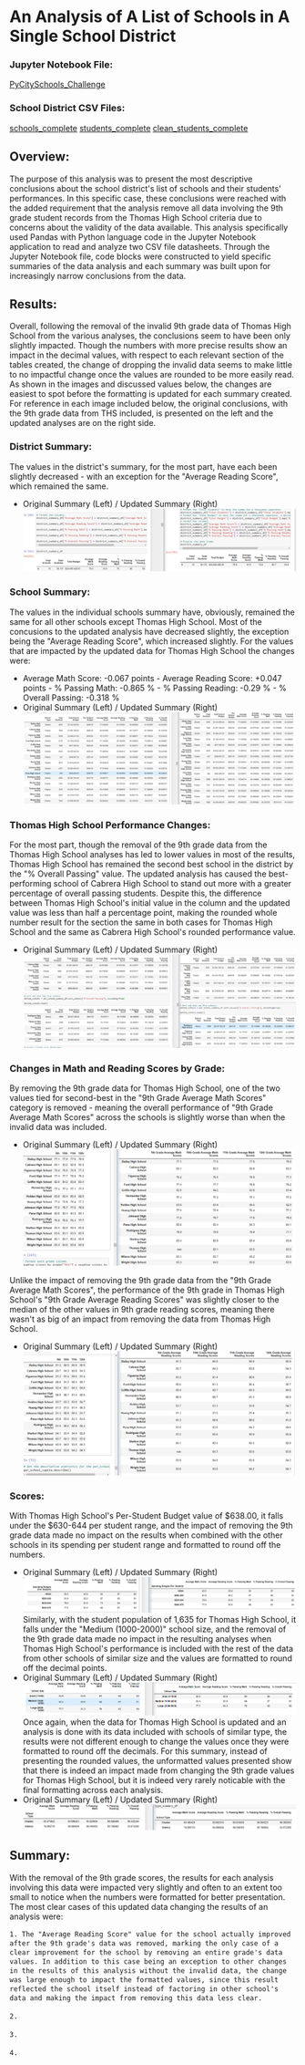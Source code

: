 # An Analysis of A List of Schools in A Single School District

### Jupyter Notebook File:
[PyCitySchools_Challenge](PyCitySchools_Challenge.ipynb)

### School District CSV Files:
[schools_complete](Resources/schools_complete.csv)
[students_complete](Resources/students_complete.csv)
[clean_students_complete](Resources/clean_students_complete.csv)

## **Overview**:

The purpose of this analysis was to present the most descriptive conclusions about the school district's list of schools and their students' performances. In this specific case, these conclusions were reached with the added requirement that the analysis remove all data involving the 9th grade student records from the Thomas High School criteria due to concerns about the validity of the data available. This analysis specifically used Pandas with Python language code in the Jupyter Notebook application to read and analyze two CSV file datasheets. Through the Jupyter Notebook file, code blocks were constructed to yield specific summaries of the data analysis and each summary was built upon for increasingly narrow conclusions from the data.


## **Results**:
Overall, following the removal of the invalid 9th grade data of Thomas High School from the various analyses, the conclusions seem to have been only slightly impacted. Though the numbers with more precise results show an impact in the decimal values, with respect to each relevant section of the tables created, the change of dropping the invalid data seems to make little to no impactful change once the values are rounded to be more easily read. As shown in the images and discussed values below, the changes are easiest to spot before the formatting is updated for each summary created. For reference in each image included below, the original conclusions, with the 9th grade data from THS included, is presented on the left and the updated analyses are on the right side.

### District Summary:
The values in the district's summary, for the most part, have each been slightly decreased - with an exception for the "Average Reading Score", which remained the same.
- Original Summary (Left) / Updated Summary (Right)
![district_summary](Resources/district_summary.png)
	
### School Summary:
The values in the individual schools summary have, obviously, remained the same for all other schools except Thomas High School. Most of the concusions to the updated analysis have decreased slightly, the exception being the "Average Reading Score", which increased slightly. For the values that are impacted by the updated data for Thomas High School the changes were:
  - Average Math Score: -0.067 points	- Average Reading Score: +0.047	points	- % Passing Math: -0.865 %	- % Passing Reading: -0.29 % 	- % Overall Passing: -0.318 %
- Original Summary (Left) / Updated Summary (Right)
![school_summary](Resources/school_summary.png)
		
### Thomas High School Performance Changes:
For the most part, though the removal of the 9th grade data from the Thomas High School analyses has led to lower values in most of the results, Thomas High School has remained the second best school in the district by the "% Overall Passing" value. The updated analysis has caused the best-performing school of Cabrera High School to stand out more with a greater percentage of overall passing students. Despite this, the difference between Thomas High School's initial value in the column and the updated value was less than half a percentage point, making the rounded whole number result for the section the same in both cases for Thomas High School and the same as Cabrera High School's rounded performance value.
- Original Summary (Left) / Updated Summary (Right)
![top_lower_performing_schools](Resources/top_lower_performing_schools.png)

### Changes in Math and Reading Scores by Grade:
By removing the 9th grade data for Thomas High School, one of the two values tied for second-best in the "9th Grade Average Math Scores" category is removed - meaning the overall performance of "9th Grade Average Math Scores" across the schools is slightly worse than when the invalid data was included.
- Original Summary (Left) / Updated Summary (Right)
![school_math_scores_by_grade](Resources/school_math_scores_by_grade.png)

Unlike the impact of removing the 9th grade data from the "9th Grade Average Math Scores", the performance of the 9th grade in Thomas High School's "9th Grade Average Reading Scores" was slightly closer to the median of the other values in 9th grade reading scores, meaning there wasn't as big of an impact from removing the data from Thomas High School.
- Original Summary (Left) / Updated Summary (Right)
![school_reading_scores_by_grade](Resources/school_reading_scores_by_grade.png)
  
### Scores:
With Thomas High School's Per-Student Budget value of $638.00, it falls under the $630-644 per student range, and the impact of removing the 9th grade data made no impact on the results when combined with the other schools in its spending per student range and formatted to round off the numbers.
- Original Summary (Left) / Updated Summary (Right)
![score_per_student_spending](Resources/score_per_student_spending.png)
Similarly, with the student population of 1,635 for Thomas High School, it falls under the "Medium (1000-2000)" school size, and the removal of the 9th grade data made no impact in the resulting analyses when Thomas High School's performance is included with the rest of the data from other schools of similar size and the values are formatted to round off the decimal points.
- Original Summary (Left) / Updated Summary (Right)
![school_scores_by_size](Resources/school_scores_by_size.png)
Once again, when the data for Thomas High School is updated and an analysis is done with its data included with schools of similar type, the results were not different enough to change the values once they were formatted to round off the decimals. For this summary, instead of presenting the rounded values, the unformatted values presented show that there is indeed an impact made from changing the 9th grade values for Thomas High School, but it is indeed very rarely noticable with the final formatting across each analysis.
- Original Summary (Left) / Updated Summary (Right)
![school_scores_by_type](Resources/school_scores_by_type.png)

## **Summary**:
With the removal of the 9th grade scores, the results for each analysis involving this data were impacted very slightly and often to an extent too small to notice when the numbers were formatted for better presentation. The most clear cases of this updated data changing the results of an analysis were:

	1. The "Average Reading Score" value for the school actually improved after the 9th grade's data was removed, marking the only case of a clear improvement for the school by removing an entire grade's data values. In addition to this case being an exception to other changes in the results of this analysis without the invalid data, the change was large enough to impact the formatted values, since this result reflected the school itself instead of factoring in other school's data and making the impact from removing this data less clear.
	 
	2.

	3. 

	4. 
